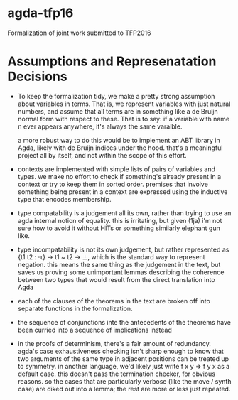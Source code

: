 # agda-tfp16

Formalization of joint work submitted to TFP2016

Assumptions and Represenatation Decisions
=========================================

- To keep the formalization tidy, we make a pretty strong assumption about
  variables in terms. That is, we represent variables with just natural
  numbers, and assume that all terms are in something like a de Bruijn
  normal form with respect to these. That is to say: if a variable with
  name n ever appears anywhere, it's always the same varaible.

  a more robust way to do this would be to implement an ABT library in
  Agda, likely with de Bruijn indices under the hood. that's a meaningful
  project all by itself, and not within the scope of this effort.

- contexts are implemented with simple lists of pairs of variables and
  types. we make no effort to check if something's already present in a
  context or try to keep them in sorted order.  premises that involve
  something being present in a context are expressed using the inductive
  type that encodes membership.

- type compatability is a judgement all its own, rather than trying to use
  an agda internal notion of equality. this is irritating, but given (1ja)
  i'm not sure how to avoid it without HITs or something similarly elephant
  gun like.

- type incompatability is not its own judgement, but rather represented as
  {t1 t2 : ·τ} → t1 ~ t2 → ⊥, which is the standard way to represent
  negation. this means the same thing as the judgement in the text, but
  saves us proving some unimportant lemmas describing the coherence between
  two types that would result from the direct translation into Agda

- each of the clauses of the theorems in the text are broken off into
  separate functions in the formalization.

- the sequence of conjunctions inte the antecedents of the theorems have
  been curried into a sequence of implications instead

- in the proofs of determinism, there's a fair amount of redundancy. agda's
  case exhaustiveness checking isn't sharp enough to know that two
  arguments of the same type in adjacent positions can be treated up to
  symmetry. in another language, we'd likely just write f x y => f y x as a
  default case. this doesn't pass the termination checker, for obvious
  reasons. so the cases that are particularly verbose (like the move /
  synth case) are diked out into a lemma; the rest are more or less just
  repeated.
